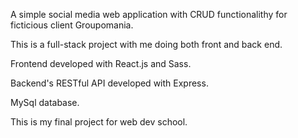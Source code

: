 A simple social media web application with CRUD functionalithy for ficticious client Groupomania.

This is a full-stack project with me doing both front and back end.

Frontend developed with React.js and Sass.

Backend's RESTful API developed with Express.

MySql database.

This is my final project for web dev school.